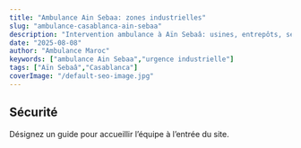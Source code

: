 ```yaml
---
title: "Ambulance Ain Sebaa: zones industrielles"
slug: "ambulance-casablanca-ain-sebaa"
description: "Intervention ambulance à Aïn Sebaâ: usines, entrepôts, sécurité et premiers gestes essentiels."
date: "2025-08-08"
author: "Ambulance Maroc"
keywords: ["ambulance Ain Sebaa","urgence industrielle"]
tags: ["Aïn Sebaâ","Casablanca"]
coverImage: "/default-seo-image.jpg"
---
```


## Sécurité

Désignez un guide pour accueillir l’équipe à l’entrée du site.
